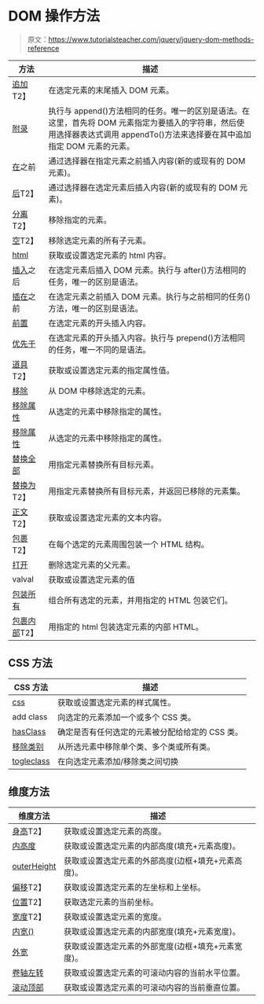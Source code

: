# DOM 操作方法

> 原文：<https://www.tutorialsteacher.com/jquery/jquery-dom-methods-reference>

| 方法 | 描述 |
| --- | --- |
| [追加](/codeeditor?cid=jquery-33)T2】 | 在选定元素的末尾插入 DOM 元素。 |
| [附录](/codeeditor?cid=jquery-199) | 执行与 append()方法相同的任务。唯一的区别是语法。在这里，首先将 DOM 元素指定为要插入的字符串，然后使用选择器表达式调用 appendTo()方法来选择要在其中追加指定 DOM 元素的元素。 |
| [在](/codeeditor?cid=jquery-201)之前 | 通过选择器在指定元素之前插入内容(新的或现有的 DOM 元素)。 |
| [后](/codeeditor?cid=jquery-202)T2】 | 通过选择器在选定元素后插入内容(新的或现有的 DOM 元素)。 |
| [分离](/codeeditor?cid=jquery-203)T2】 | 移除指定的元素。 |
| [空](/codeeditor?cid=jquery-204)T2】 | 移除选定元素的所有子元素。 |
| [html](/codeeditor?cid=jquery-205) | 获取或设置选定元素的 html 内容。 |
| [插入](/codeeditor?cid=jquery-206)之后 | 在选定元素后插入 DOM 元素。执行与 after()方法相同的任务，唯一的区别是语法。 |
| [插在](/codeeditor?cid=jquery-207)之前 | 在选定元素之前插入 DOM 元素。执行与之前相同的任务()方法，唯一的区别是语法。 |
| [前置](/codeeditor?cid=jquery-208) | 在选定元素的开头插入内容。 |
| [优先于](/codeeditor?cid=jquery-209) | 在选定元素的开头插入内容。执行与 prepend()方法相同的任务，唯一不同的是语法。 |
| [道具](/codeeditor?cid=jquery-210)T2】 | 获取或设置选定元素的指定属性值。 |
| [移除](/codeeditor?cid=jquery-211) | 从 DOM 中移除选定的元素。 |
| [移除属性](/codeeditor?cid=jquery-212) | 从选定的元素中移除指定的属性。 |
| [移除属性](/codeeditor?cid=jquery-213) | 从选定的元素中移除指定的属性。 |
| [替换全部](/codeeditor?cid=jquery-214) | 用指定元素替换所有目标元素。 |
| [替换为](/codeeditor?cid=jquery-215)T2】 | 用指定元素替换所有目标元素，并返回已移除的元素集。 |
| [正文](/codeeditor?cid=jquery-216)T2】 | 获取或设置选定元素的文本内容。 |
| [包裹](/codeeditor?cid=jquery-217)T2】 | 在每个选定的元素周围包装一个 HTML 结构。 |
| [打开](/codeeditor?cid=jquery-218) | 删除选定元素的父元素。 |
| valval | 获取或设置选定元素的值 |
| [包装所有](/codeeditor?cid=jquery-220) | 组合所有选定的元素，并用指定的 HTML 包装它们。 |
| [包裹内部](/codeeditor?cid=jquery-221)T2】 | 用指定的 html 包装选定元素的内部 HTML。 |

## CSS 方法

| CSS 方法 | 描述 |
| --- | --- |
| [css](/codeeditor?cid=jquery-222) | 获取或设置选定元素的样式属性。 |
| add class | 向选定的元素添加一个或多个 CSS 类。 |
| [hasClass](/codeeditor?cid=jquery-224) | 确定是否有任何选定的元素被分配给给定的 CSS 类。 |
| [移除类别](/codeeditor?cid=jquery-225) | 从所选元素中移除单个类、多个类或所有类。 |
| [togleclass](/codeeditor?cid=jquery-226) | 在向选定元素添加/移除类之间切换 |

## 维度方法

| 维度方法 | 描述 |
| --- | --- |
| [身高](/codeeditor?cid=jquery-227)T2】 | 获取或设置选定元素的高度。 |
| [内高度](/codeeditor?cid=jquery-228) | 获取或设置选定元素的内部高度(填充+元素高度)。 |
| [outerHeight](/codeeditor?cid=jquery-229) | 获取或设置选定元素的外部高度(边框+填充+元素高度)。 |
| [偏移](/codeeditor?cid=jquery-230)T2】 | 获取或设置选定元素的左坐标和上坐标。 |
| [位置](/codeeditor?cid=jquery-231)T2】 | 获取选定元素的当前坐标。 |
| [宽度](/codeeditor?cid=jquery-232)T2】 | 获取或设置选定元素的宽度。 |
| [内宽()](/codeeditor?cid=jquery-233) | 获取或设置选定元素的内部宽度(填充+元素宽度)。 |
| [外宽](/codeeditor?cid=jquery-234) | 获取或设置选定元素的外部宽度(边框+填充+元素宽度)。 |
| [卷轴左转](/codeeditor?cid=jquery-235) | 获取或设置选定元素的可滚动内容的当前水平位置。 |
| [滚动顶部](/codeeditor?cid=jquery-236) | 获取或设置选定元素的可滚动内容的当前垂直位置。 |